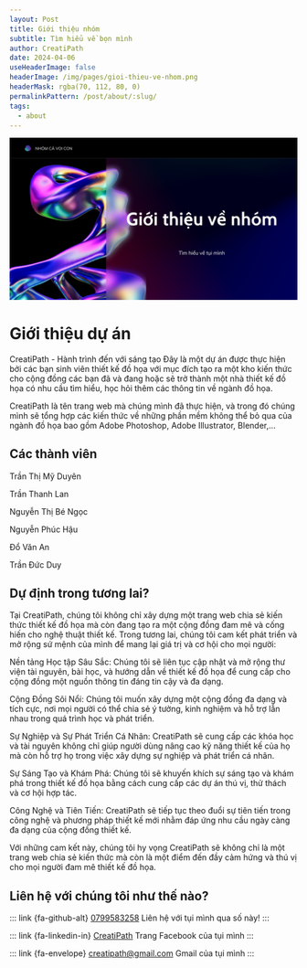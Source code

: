 ```yaml
---
layout: Post
title: Giới thiệu nhóm
subtitle: Tìm hiểu về bọn mình
author: CreatiPath
date: 2024-04-06
useHeaderImage: false
headerImage: /img/pages/gioi-thieu-ve-nhom.png
headerMask: rgba(70, 112, 80, 0)
permalinkPattern: /post/about/:slug/
tags:
  - about
---
```


![](../../.vuepress/public/img/pages/gioi-thieu-ve-nhom.png)

# Giới thiệu dự án

CreatiPath - Hành trình đến với sáng tạo
Đây là một dự án được thực hiện bởi các bạn sinh viên thiết kế đồ họa với mục đích tạo ra một kho kiến thức cho cộng đồng các bạn đã và đang hoặc sẽ trở thành một nhà thiết kế đồ họa có nhu cầu tìm hiểu, học hỏi thêm các thông tin về ngành đồ họa.

CreatiPath là tên trang web mà chúng mình đã thực hiện, và trong đó chúng mình sẽ tổng hợp các kiến thức về những phần mềm không thể bỏ qua của ngành đồ họa bao gồm Adobe Photoshop, Adobe Illustrator, Blender,... 

## Các thành viên

Trần Thị Mỹ Duyên

Trần Thanh Lan

Nguyễn Thị Bé Ngọc

Nguyễn Phúc Hậu

Đổ Văn An

Trần Đức Duy

## Dự định trong tương lai?

Tại CreatiPath, chúng tôi không chỉ xây dựng một trang web chia sẻ kiến thức thiết kế đồ họa mà còn đang tạo ra một cộng đồng đam mê và cống hiến cho nghệ thuật thiết kế. Trong tương lai, chúng tôi cam kết phát triển và mở rộng sứ mệnh của mình để mang lại giá trị và cơ hội cho mọi người:

Nền tảng Học tập Sâu Sắc: Chúng tôi sẽ liên tục cập nhật và mở rộng thư viện tài nguyên, bài học, và hướng dẫn về thiết kế đồ họa để cung cấp cho cộng đồng một nguồn thông tin đáng tin cậy và đa dạng.

Cộng Đồng Sôi Nổi: Chúng tôi muốn xây dựng một cộng đồng đa dạng và tích cực, nơi mọi người có thể chia sẻ ý tưởng, kinh nghiệm và hỗ trợ lẫn nhau trong quá trình học và phát triển.

Sự Nghiệp và Sự Phát Triển Cá Nhân: CreatiPath sẽ cung cấp các khóa học và tài nguyên không chỉ giúp người dùng nâng cao kỹ năng thiết kế của họ mà còn hỗ trợ họ trong việc xây dựng sự nghiệp và phát triển cá nhân.

Sự Sáng Tạo và Khám Phá: Chúng tôi sẽ khuyến khích sự sáng tạo và khám phá trong thiết kế đồ họa bằng cách cung cấp các dự án thú vị, thử thách và cơ hội hợp tác.

Công Nghệ và Tiên Tiến: CreatiPath sẽ tiếp tục theo đuổi sự tiên tiến trong công nghệ và phương pháp thiết kế mới nhằm đáp ứng nhu cầu ngày càng đa dạng của cộng đồng thiết kế.

Với những cam kết này, chúng tôi hy vọng CreatiPath sẽ không chỉ là một trang web chia sẻ kiến thức mà còn là một điểm đến đầy cảm hứng và thú vị cho mọi người đam mê thiết kế đồ họa.

## Liên hệ với chúng tôi như thế nào?
 
::: link {fa-github-alt} [0799583258]()
Liên hệ với tụi mình qua số này!
::: 

::: link {fa-linkedin-in} [CreatiPath]()
Trang Facebook của tụi mình
::: 

::: link {fa-envelope} [creatipath@gmail.com]()
Gmail của tụi mình
:::

